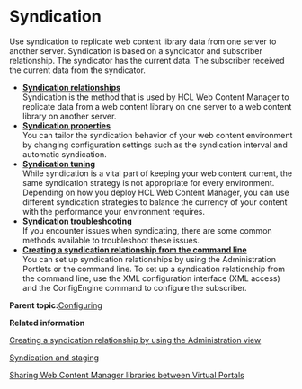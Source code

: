 # Syndication

Use syndication to replicate web content library data from one server to another server. Syndication is based on a syndicator and subscriber relationship. The syndicator has the current data. The subscriber received the current data from the syndicator.

-   **[Syndication relationships](../wcm/wcm_syndication_overview.md)**  
Syndication is the method that is used by HCL Web Content Manager to replicate data from a web content library on one server to a web content library on another server.
-   **[Syndication properties](../wcm/wcm_config_prop_syndication.md)**  
You can tailor the syndication behavior of your web content environment by changing configuration settings such as the syndication interval and automatic syndication.
-   **[Syndication tuning](../wcm/wcm_syndication_tuning.md)**  
While syndication is a vital part of keeping your web content current, the same syndication strategy is not appropriate for every environment. Depending on how you deploy HCL Web Content Manager, you can use different syndication strategies to balance the currency of your content with the performance your environment requires.
-   **[Syndication troubleshooting](../wcm/wcm_syndication_troubleshooting.md)**  
If you encounter issues when syndicating, there are some common methods available to troubleshoot these issues.
-   **[Creating a syndication relationship from the command line](../wcm/wcm_syndication_settingup_cmdline.md)**  
You can set up syndication relationships by using the Administration Portlets or the command line. To set up a syndication relationship from the command line, use the XML configuration interface \(XML access\) and the ConfigEngine command to configure the subscriber.

**Parent topic:**[Configuring](../config/configuring_parent2.md)

**Related information**  


[Creating a syndication relationship by using the Administration view](../panel_help/wcm_syndication_settingup.md)

[Syndication and staging](../deploy/dep_up_syn.md)

[Sharing Web Content Manager libraries between Virtual Portals](../migrate/mig_post_vp_sharing_wcm.md)

